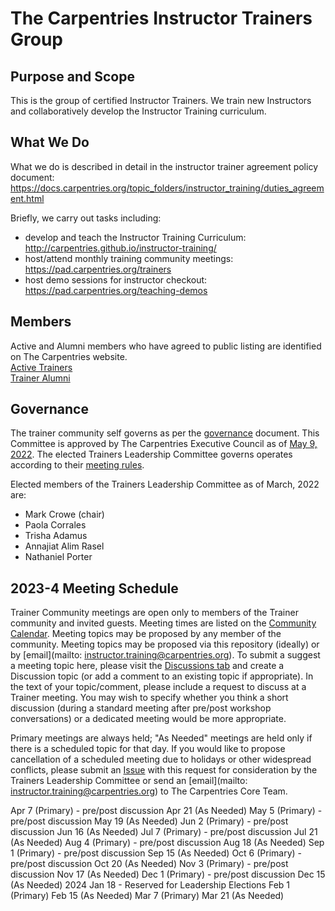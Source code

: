 # The Carpentries Instructor Trainers Group

## Purpose and Scope

This is the group of certified Instructor Trainers. We train new Instructors and collaboratively develop the Instructor Training curriculum.

## What We Do
What we do is described in detail in the instructor trainer agreement policy document: https://docs.carpentries.org/topic_folders/instructor_training/duties_agreement.html

Briefly, we carry out tasks including:
- develop and teach the Instructor Training Curriculum: http://carpentries.github.io/instructor-training/
- host/attend monthly training community meetings: https://pad.carpentries.org/trainers
- host demo sessions for instructor checkout: https://pad.carpentries.org/teaching-demos

## Members
Active and Alumni members who have agreed to public listing are identified on The Carpentries website.  
[Active Trainers](https://carpentries.org/trainers/)  
[Trainer Alumni](https://carpentries.org/trainer_alumni/)

## Governance

The trainer community self governs as per the [governance](governance.md) document. This Committee is approved by The Carpentries Executive Council as of [May 9, 2022](https://github.com/carpentries/executive-council-info/blob/main/minutes/2022/EC-minutes-2022-05-09-Q2.md).
The elected Trainers Leadership Committee governs operates according to their [meeting rules](policy/leader_meeting_rules.md).

Elected members of the Trainers Leadership Committee as of March, 2022 are:
- Mark Crowe (chair)
- Paola Corrales
- Trisha Adamus
- Annajiat Alim Rasel
- Nathaniel Porter


## 2023-4 Meeting Schedule

Trainer Community meetings are open only to members of the Trainer community and invited guests. Meeting times are listed on the [Community Calendar](https://carpentries.org/community/#community-events). 
Meeting topics may be proposed by any member of the community. Meeting topics may be proposed via this repository (ideally) or by [email](mailto: instructor.training@carpentries.org). 
To submit a suggest a meeting topic here, please visit the [Discussions tab](https://github.com/carpentries/trainers/discussions) and 
create a Discussion topic (or add a comment to an existing topic if appropriate). 
In the text of your topic/comment, please include a request to discuss at a Trainer meeting. You may wish to specify whether you 
think a short discussion (during a standard meeting after pre/post workshop conversations) or a dedicated meeting would be more appropriate. 
  
Primary meetings are always held; "As Needed" meetings are held only if there is a scheduled topic for that day. 
If you would like to propose cancellation of a scheduled meeting due to holidays or other widespread conflicts, please submit an [Issue](https://github.com/carpentries/trainers/issues) 
with this request for consideration by the Trainers Leadership Committee or send an [email](mailto: instructor.training@carpentries.org) to The Carpentries Core Team.

Apr 7 (Primary) - pre/post discussion 
Apr 21 (As Needed)
May 5 (Primary) - pre/post discussion
May 19 (As Needed)
Jun 2 (Primary) - pre/post discussion
Jun 16 (As Needed)
Jul 7 (Primary) - pre/post discussion
Jul 21 (As Needed)
Aug 4 (Primary) - pre/post discussion
Aug 18 (As Needed)
Sep 1 (Primary) - pre/post discussion
Sep 15 (As Needed)
Oct 6 (Primary) - pre/post discussion
Oct 20 (As Needed)
Nov 3 (Primary) - pre/post discussion
Nov 17 (As Needed)
Dec 1 (Primary) - pre/post discussion
Dec 15 (As Needed)
2024
Jan 18 - Reserved for Leadership Elections
Feb 1 (Primary)
Feb 15 (As Needed)
Mar 7 (Primary)
Mar 21 (As Needed)
